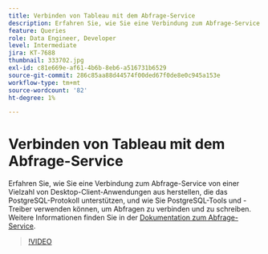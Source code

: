 ```yaml
---
title: Verbinden von Tableau mit dem Abfrage-Service
description: Erfahren Sie, wie Sie eine Verbindung zum Abfrage-Service von einer Vielzahl von Desktop-Client-Anwendungen aus herstellen, die das PostgreSQL-Protokoll unterstützen, und wie Sie PostgreSQL-Tools und -Treiber verwenden können, um Abfragen zu verbinden und zu schreiben.
feature: Queries
role: Data Engineer, Developer
level: Intermediate
jira: KT-7688
thumbnail: 333702.jpg
exl-id: c81e669e-af61-4b6b-8eb6-a516731b6529
source-git-commit: 286c85aa88d44574f00ded67f0de8e0c945a153e
workflow-type: tm+mt
source-wordcount: '82'
ht-degree: 1%

---
```


# Verbinden von Tableau mit dem Abfrage-Service

Erfahren Sie, wie Sie eine Verbindung zum Abfrage-Service von einer Vielzahl von Desktop-Client-Anwendungen aus herstellen, die das PostgreSQL-Protokoll unterstützen, und wie Sie PostgreSQL-Tools und -Treiber verwenden können, um Abfragen zu verbinden und zu schreiben. Weitere Informationen finden Sie in der [Dokumentation zum Abfrage-Service](https://experienceleague.adobe.com/docs/experience-platform/query/home.html?lang=de).

>[!VIDEO](https://video.tv.adobe.com/v/333702?learn=on&enablevpops)
